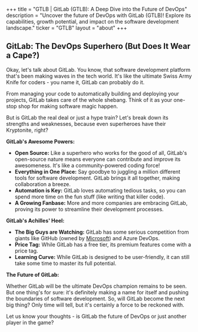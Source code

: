 +++
title = "GTLB |  GitLab (GTLB): A Deep Dive into the Future of DevOps"
description = "Uncover the future of DevOps with GitLab (GTLB)! Explore its capabilities, growth potential, and impact on the software development landscape."
ticker = "GTLB"
layout = "about"
+++

        


## GitLab: The DevOps Superhero (But Does It Wear a Cape?)

Okay, let's talk about GitLab. You know, that software development platform that's been making waves in the tech world. It's like the ultimate Swiss Army Knife for coders - you name it, GitLab can probably do it. 

From managing your code to automatically building and deploying your projects, GitLab takes care of the whole shebang.  Think of it as your one-stop shop for making software magic happen.  

But is GitLab the real deal or just a hype train? Let's break down its strengths and weaknesses, because even superheroes have their Kryptonite, right? 

**GitLab's Awesome Powers:**

* **Open Source:**  Like a superhero who works for the good of all, GitLab's open-source nature means everyone can contribute and improve its awesomeness. It's like a community-powered coding force!
* **Everything in One Place:**  Say goodbye to juggling a million different tools for software development. GitLab brings it all together, making collaboration a breeze. 
* **Automation is Key:**  GitLab loves automating tedious tasks, so you can spend more time on the fun stuff (like writing that killer code). 
* **A Growing Fanbase:**  More and more companies are embracing GitLab, proving its power to streamline their development processes. 

**GitLab's Achilles' Heel:**

* **The Big Guys are Watching:** GitLab has some serious competition from giants like GitHub (owned by [Microsoft](/stocks/msft/)) and Azure DevOps. 
* **Price Tag:** While GitLab has a free tier, its premium features come with a price tag. 
* **Learning Curve:**  While GitLab is designed to be user-friendly, it can still take some time to master its full potential. 

**The Future of GitLab:**

Whether GitLab will be the ultimate DevOps champion remains to be seen.  But one thing's for sure: it's definitely making a name for itself and pushing the boundaries of software development.  So, will GitLab become the next big thing?  Only time will tell, but it's certainly a force to be reckoned with.  

Let us know your thoughts -  is GitLab the future of DevOps or just another player in the game? 

        